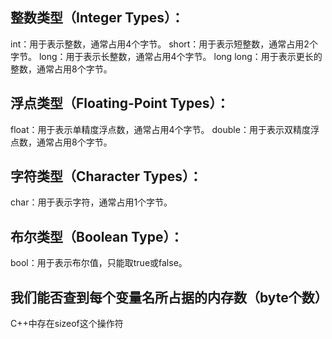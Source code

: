 ## 整数类型（Integer Types）：
int：用于表示整数，通常占用4个字节。
short：用于表示短整数，通常占用2个字节。
long：用于表示长整数，通常占用4个字节。
long long：用于表示更长的整数，通常占用8个字节。
## 浮点类型（Floating-Point Types）：
float：用于表示单精度浮点数，通常占用4个字节。
double：用于表示双精度浮点数，通常占用8个字节。
## 字符类型（Character Types）：
char：用于表示字符，通常占用1个字节。
## 布尔类型（Boolean Type）：
bool：用于表示布尔值，只能取true或false。

## 我们能否查到每个变量名所占据的内存数（byte个数）
C++中存在sizeof这个操作符
